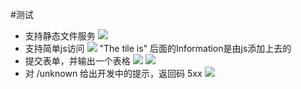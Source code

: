 #测试
   * 支持静态文件服务
    ![](testimage/static.png)
   * 支持简单js访问
    ![](testimage/js.png)
    "The tile is" 后面的Information是由js添加上去的
   * 提交表单，并输出一个表格
     ![](testimage/form.png)
     ![](testimage/table.png)
   * 对 /unknown 给出开发中的提示，返回码 5xx
    ![](testimage/unknown.png)
